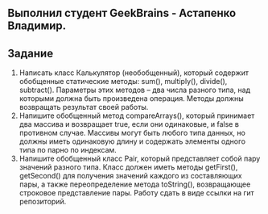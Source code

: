 <h2>Выполнил студент GeekBrains - Астапенко Владимир.</h2>
<h2>Задание</h2>

1. Написать класс Калькулятор (необобщенный), который содержит обобщенные статические методы: sum(), multiply(), divide(), subtract().
   Параметры этих методов – два числа разного типа, над которыми должна быть произведена операция. Методы должны возвращать результат своей работы.
2. Напишите обобщенный метод compareArrays(), который принимает два массива и возвращает true, если они одинаковые, и false в противном случае.
   Массивы могут быть любого типа данных, но должны иметь одинаковую длину и содержать элементы одного типа по парно по индексам.
3. Напишите обобщенный класс Pair, который представляет собой пару значений разного типа. Класс должен иметь методы getFirst(),
   getSecond() для получения значений каждого из составляющих пары, а также переопределение метода toString(), возвращающее
   строковое представление пары. Работу сдать в виде ссылки на гит репозиторий.
